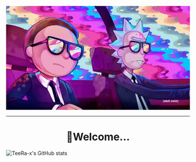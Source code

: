 <div align="center">
<img src="ImgForReadme/Watch Rick And Morty.gif">
</div>
<hr>
<div align="center"><h1>🚀Welcome...</h1></div>
<div align="center>
<b>My GitHub Stats</b>
<br>
<a href="http://www.github.com/TeeRa-x"><img src="https://github-readme-stats.vercel.app/api?username=TeeRax&show_icons=true&hide=&count_private=true&title_color=0891b2&text_color=ffffff&icon_color=0891b2&bg_color=1c1917&hide_border=true&show_icons=true" alt="TeeRa-x's GitHub stats" /></a>
</div>
